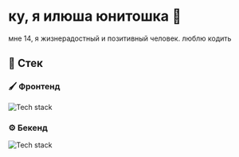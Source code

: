 # ку, я илюша юнитошка 👋

мне 14, я жизнерадостный и позитивный человек. люблю кодить

## 🔨 Стек

### 🖌️ Фронтенд

![Tech stack](https://skillicons.dev/icons?i=typescript,javascript,svelte,tailwind,html,css,solidjs,astro)

### ⚙️ Бекенд

![Tech stack](https://skillicons.dev/icons?i=bun,typescript,javascript,elysia,postgres,prisma,redis)
